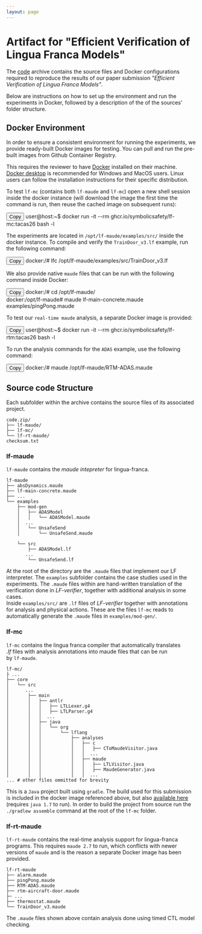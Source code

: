 ```yaml
---
layout: page
---
```


# Artifact for "Efficient Verification of Lingua Franca Models"

The [code](code.zip) archive contains the source files and Docker configurations
required to reproduce the results of our paper submission
_"Efficient Verification of Lingua Franca Models"_.

Below are instructions on how to set up the environment and run the experiments
in Docker, followed by a description of the of the sources' folder structure.

## Docker Environment

In order to ensure a consistent environment for running the experiments, we
provide ready-built Docker images for testing. You can pull and run the
pre-built images from Github Container Registry.

This requires the reviewer to have [Docker](https://www.docker.com/get-started/)
installed on their machine. [Docker desktop](https://docs.docker.com/desktop/) is
recommended for Windows and MacOS users. Linux users can follow the
installation instructions for their specific distribution.

To test `lf-mc` (contains both `lf-maude` and `lf-mc`) open a new shell session inside the docker instance (will download the image the first time the command is run, then reuse the cached image on subsequent runs):

<div class="command-block">
    <button class="copy-btn" onclick="copyCommand(this)"
    data-command="docker run -it --rm ghcr.io/symbolicsafety/lf-mc:tacas26 bash -l">Copy</button>
    <span class="prompt">user@host:~$</span> docker run -it --rm ghcr.io/symbolicsafety/lf-mc:tacas26 bash -l
</div>

The experiments are located in `/opt/lf-maude/examples/src/` inside the docker instance. To compile and
verify the `TrainDoor_v3.lf` example, run the following command:

<div class="command-block">
    <button class="copy-btn" onclick="copyCommand(this)"
    data-command="lfc /opt/lf-maude/examples/src/TrainDoor_v3.lf">Copy</button>
    <span class="prompt">docker:/#</span> lfc /opt/lf-maude/examples/src/TrainDoor_v3.lf
</div>

We also provide native `maude` files that can be run with the following command
inside Docker:

<div class="command-block">
    <button class="copy-btn" onclick="copyCommand(this)"
    data-command="cd /opt/lf-maude/
    maude lf-main-concrete.maude examples/pingPong.maude">Copy</button>
    <span class="prompt">docker:/#</span> cd /opt/lf-maude/<br>
    <span class="prompt">docker:/opt/lf-maude#</span> maude lf-main-concrete.maude examples/pingPong.maude
</div>

To test our `real-time maude` analysis, a separate Docker image is provided:

<div class="command-block">
    <button class="copy-btn" onclick="copyCommand(this)"
    data-command="docker run -it --rm ghcr.io/symbolicsafety/lf-rtm:tacas26 bash -l">Copy</button>
    <span class="prompt">user@host:~$</span> docker run -it --rm ghcr.io/symbolicsafety/lf-rtm:tacas26 bash -l
</div>

To run the analysis commands for the `ADAS` example, use the following command:

<div class="command-block">
    <button class="copy-btn" onclick="copyCommand(this)"
    data-command="maude /opt/lf-maude/RTM-ADAS.maude">Copy</button>
  <span class="prompt">docker:/#</span> maude /opt/lf-maude/RTM-ADAS.maude
</div>

## Source code Structure

Each subfolder within the archive contains the source files of its associated project.

```
code.zip/
├── lf-maude/
├── lf-mc/
└── lf-rt-maude/
checksum.txt
```

### **lf-maude**

`lf-maude` contains the _maude intepreter_ for lingua-franca.

```
lf-maude
├── absDynamics.maude
├── lf-main-concrete.maude
├── ...
└── examples
    ├── mod-gen
    │   ├── ADASModel
    │   │   └── ADASModel.maude
    │  ...
    │   └── UnsafeSend
    │       └── UnsafeSend.maude

    └── src
        ├── ADASModel.lf
       ...
        └── UnsafeSend.lf
```

At the root of the directory are the `.maude` files that implement our LF interpreter.
The `examples` subfolder contains the case studies used in the experiments. The
`.maude` files within are hand-written translation of the verification done in
_LF-verifier_, together with additional analysis in some cases.  
Inside `examples/src/` are `.lf` files of _LF-verifier_ together with annotations for
analysis and physical actions. These are the files `lf-mc` reads to automatically
generate the `.maude` files in `examples/mod-gen/`.

### **lf-mc**

`lf-mc` contains the lingua franca compiler that automatically translates  
_.lf_ files with analysis annotations into maude files that can be run  
by `lf-maude`.

```
lf-mc/
├ ...
├── core
│   └── src
│      ...
│       ├── main
│       │   ├── antlr
│       │   │   ├── LTLLexer.g4
│       │   │   ├── LTLParser.g4
│       │   │  ...
│       │   ├── java
│       │   │   └── org
│       │   │       └── lflang
│       │   │           ├── analyses
│       │   │           │   ├── c
│       │   │           │   │   ├── CToMaudeVisitor.java
│       │   │           │   │  ...
│       │   │           │   ├── maude
│       │   │           │   │   ├── LTLVisitor.java
│       │   │           │   │   ├── MaudeGenerator.java
│       │   │           │   │  ...
... # other files ommitted for brevity
```

This is a `Java` project built using `gradle`. The build used for this submission
is included in the docker image referenced above, but also [available here](lf-mc-1.1-package.tar.gz)
(requires `java 1.7` to run). In order to build the
project from source run the `./gradlew assemble` command at the root of the `lf-mc` folder.

### **lf-rt-maude**

`lf-rt-maude` contains the real-time analysis support for lingua-franca programs.
This requires `maude 2.7` to run, which conflicts with newer versions of `maude`
and is the reason a separate Docker image has been provided.

```
lf-rt-maude
├── alarm.maude
├── pingPong.maude
├── RTM-ADAS.maude
├── rtm-aircraft-door.maude
├─ ...
├── thermostat.maude
└── TrainDoor_v3.maude
```

The `.maude` files shown above contain analysis done using timed CTL model checking.

<script>
  document.documentElement.classList.add('js');
</script>
<script src="{{ '/assets/js/commands.js' | relative_url }}" defer></script>
